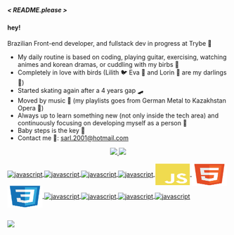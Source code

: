 ##### < README.please >

 <h4>hey!</h4>
 
 Brazilian Front-end developer, and fullstack dev in progress at Trybe 💚
 
 - My daily routine is based on coding, playing guitar, exercising, watching animes and korean dramas, or cuddling with my birbs 🐣
 - Completely in love with birds (Lilith 🐦 Eva 🐤 and Lorin 🦜 are my darlings 💚)
 - Started skating again after a 4 years gap 🛹
 - Moved by music 🎼 (my playlists goes from German Metal to Kazakhstan Opera 💃)
 - Always up to learn something new (not only inside the tech area) and continuously focusing on developing myself as a person 💚
 - Baby steps is the key 👶
 - Contact me 💌: sarl.2001@hotmail.com
 

<div align="center">
  <a href="https://github.com/SamuelDAlencar">
  <img height="180em" src="https://github-readme-stats.vercel.app/api?username=SamuelDAlencar&show_icons=true&theme=dark&include_all_commits=true&count_private=true"/>
  <img height="180em" src="https://github-readme-stats.vercel.app/api/top-langs/?username=SamuelDAlencar&layout=compact&langs_count=7&theme=dark"/>
</div>
  
<div style="display: inline_block"><br>
  <img align="center" alt="javascript" height="50" width="80" src="https://cdn.jsdelivr.net/gh/devicons/devicon/icons/linux/linux-original.svg" />
  <img align="center" alt="javascript" height="50" width="80" src="https://cdn.jsdelivr.net/gh/devicons/devicon/icons/unix/unix-original.svg" />
  <img align="center" alt="javascript" height="50" width="80" src="https://cdn.jsdelivr.net/gh/devicons/devicon/icons/bash/bash-original.svg" />
   <img align="center" alt="javascript" height="50" width="80" src="https://cdn.jsdelivr.net/gh/devicons/devicon/icons/git/git-original.svg" />
  <img align="center" alt="javascript" height="50" width="80" src="https://raw.githubusercontent.com/devicons/devicon/master/icons/javascript/javascript-plain.svg">
  <img align="center" alt="html" height="50" width="80" src="https://raw.githubusercontent.com/devicons/devicon/master/icons/html5/html5-original.svg">
  <img align="center" alt="css" height="50" width="80" 
src="https://raw.githubusercontent.com/devicons/devicon/master/icons/css3/css3-original.svg">
  <img align="center" alt="javascript" height="50" width="80" src="https://cdn.jsdelivr.net/gh/devicons/devicon/icons/bootstrap/bootstrap-original.svg" />
  <img align="center" alt="javascript" height="50" width="80" src="https://cdn.jsdelivr.net/gh/devicons/devicon/icons/react/react-original.svg" />
  <img align="center" alt="javascript" height="50" width="80" src="https://cdn.jsdelivr.net/gh/devicons/devicon/icons/jest/jest-plain.svg" />
  <img align="center" alt="javascript" height="50" width="80" src="https://cdn.jsdelivr.net/gh/devicons/devicon/icons/redux/redux-original.svg" />
</div>
  
  ##
  
  <div> 
     <a href="https://www.linkedin.com/in/samuel-de-alencar-rocha-972896203/" target="_blank"><img src="https://img.shields.io/badge/LinkedIn-0077B5?style=for-the-badge&logo=linkedin&logoColor=white" style="height: 40px;"></a>
  </div>
